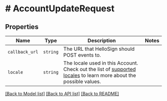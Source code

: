 # # AccountUpdateRequest



## Properties

Name | Type | Description | Notes
------------ | ------------- | ------------- | -------------
| `callback_url` | ```string``` |  The URL that HelloSign should POST events to.  |  |
| `locale` | ```string``` |  The locale used in this Account. Check out the list of [supported locales](/api/reference/constants/#supported-locales) to learn more about the possible values.  |  |

[[Back to Model list]](../../README.md#models) [[Back to API list]](../../README.md#endpoints) [[Back to README]](../../README.md)
